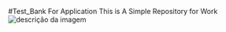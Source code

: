 #Test_Bank For Application
This is A Simple Repository for Work
![descrição da imagem](https://raw.githubusercontent.com/Mauricio-HNS/Test_Bank/main/assets/bank.jpg)
